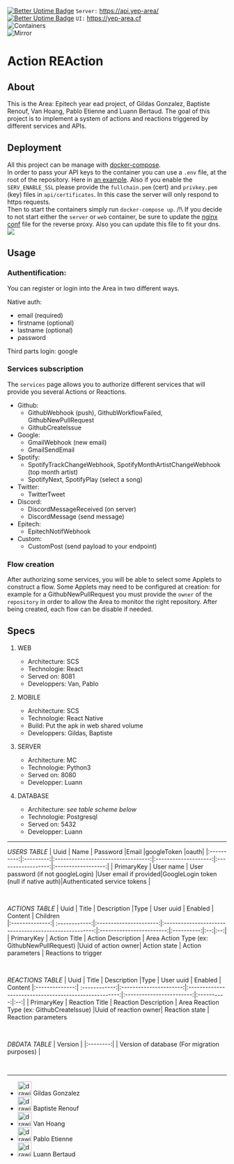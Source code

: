 [![Better Uptime Badge](https://betteruptime.com/status-badges/v1/monitor/cmzi.svg)](https://yep-area.betteruptime.com/) `Server:` https://api.yep-area/
<br>
[![Better Uptime Badge](https://betteruptime.com/status-badges/v1/monitor/cqz8.svg)](https://yep-area.betteruptime.com/) `UI:` https://yep-area.cf
<br>
![Containers](https://github.com/luannbertaud/YEP-Area/actions/workflows/Build.yml/badge.svg)<br>
![Mirror](https://github.com/luannbertaud/YEP-Area/actions/workflows/mirror.yml/badge.svg)

# Action REAction

## About

This is the Area: Epitech year ead project, of Gildas Gonzalez, Baptiste Renouf, Van Hoang, Pablo Etienne and Luann Bertaud.
The goal of this project is to implement a system of actions and reactions triggered by different services and APIs.

## Deployment

All this project can be manage with [docker-compose](https://docs.docker.com/compose/).  
In order to pass your API keys to the container you can use a `.env` file, at the root of the repository. Here in [an example](.env.example).
Also if you enable the `SERV_ENABLE_SSL` please provide the `fullchain.pem` (cert) and `privkey.pem` (key) files in `api/certificates`. In this case the server will only respond to https requests.
<br>
Then to start the containers simply run `docker-compose up`.
/!\ If you decide to not start either the `server` or  `web` container, be sure to update the [nginx conf](nginx/nginx.conf) file for the reverse proxy. Also you can update this file to fit your dns.
<br>
[![](https://mermaid.ink/img/pako:eNqFkD1vgzAQQP_KyXOglZKhQg1SCMnSqkJk6AAMBz7AirGpbdqgKP-9Tr-kdulNJ917b7gzazQnFrFW6remR-PgMS8V-NnEmTbOwt3tzWq1rOB-vY4h-bwlxVMn1AlyeiVjCTKjT7NHggBwFOFMY4CGMGxaCIIY0iKbXa_VEvYS7REOZLxX_dv629kWOWHj4Jnq342tx0MP7IpkEpLDoGshCTbZAzRaORTqB02v5Rj2Raat6wzZFwn2owUcHdZoqWILNpAZUHD_mfPVK5nraaCSRX7laI4lK9XFc9PoLdpx4bRhUYvS0oLh5PRhVg2LnJnoG0oFdgaHL-ryDrvpeuE)](https://mermaid.live/edit#pako:eNqFkD1vgzAQQP_KyXOglZKhQg1SCMnSqkJk6AAMBz7AirGpbdqgKP-9Tr-kdulNJ917b7gzazQnFrFW6remR-PgMS8V-NnEmTbOwt3tzWq1rOB-vY4h-bwlxVMn1AlyeiVjCTKjT7NHggBwFOFMY4CGMGxaCIIY0iKbXa_VEvYS7REOZLxX_dv629kWOWHj4Jnq342tx0MP7IpkEpLDoGshCTbZAzRaORTqB02v5Rj2Raat6wzZFwn2owUcHdZoqWILNpAZUHD_mfPVK5nraaCSRX7laI4lK9XFc9PoLdpx4bRhUYvS0oLh5PRhVg2LnJnoG0oFdgaHL-ryDrvpeuE)

## Usage

### Authentification:

You can register or login into the Area in two different ways.

Native auth:
- email (required)
- firstname (optional)
- lastname (optional)
- password

Third parts login: google

### Services subscription

The `services` page allows you to authorize different services that will provide you several Actions or Reactions.

- Github:
	* GithubWebhook (push), GithubWorkflowFailed, GithubNewPullRequest
	* GithubCreateIssue
- Google:
	* GmailWebhook (new email)
	* GmailSendEmail
- Spotify:
	* SpotifyTrackChangeWebhook, SpotifyMonthArtistChangeWebhook (top month artist)
	* SpotifyNext, SpotifyPlay (select a song)
- Twitter:
	* TwitterTweet
- Discord:
	* DiscordMessageReceived (on server)
	* DiscordMessage (send message)
- Epitech:
	* EpitechNotifWebhook
- Custom:
	* CustomPost (send payload to your endpoint)

### Flow creation

After authorizing some services, you will be able to select some Applets to construct a flow.
Some Applets may need to be configured at creation: for example for a GithubNewPullRequest you must provide the `owner` of the `repository` in order to allow the Area to monitor the right repository.
After being created, each flow can be disable if needed.

## Specs


1. WEB
	* Architecture: SCS
	* Technologie: React
	* Served on: 8081
	* Developpers: Van, Pablo

2. MOBILE
	* Architecture: SCS
	* Technologie: React Native
	* Build: Put the apk in web shared volume
	* Developpers: Gildas, Baptiste

3. SERVER
	* Architecture: MC
	* Technologie: Python3
	* Served on: 8080
	* Developper: Luann

3. DATABASE
	* Architecture: *see table scheme below*
	* Technologie: Postgresql
	* Served on: 5432
	* Developper: Luann
  
  ---

*USERS TABLE*
| Uuid       | Name      | Password                           |Email                 |googleToken   |oauth|
|:----------:|:---------:|:----------------------------------:|:--------------------:|:------------------:|:------------------:|
| PrimaryKey | User name | User password (if not googleLogin) |User email if provided|GoogleLogin token (null if native auth)|Authenticated service tokens |

<br>

*ACTIONS TABLE*
| Uuid             | Title             | Description             |Type                                                                       | User uuid                   | Enabled | Content | Children  
|:--------------:| :------------:|:----------------------:|:-----------------------------------------------------:|:------------------------:|:----------:|:--:|:--:|
| PrimaryKey | Action Title | Action Description | Area Action Type (ex: GithubNewPullRequest) |Uuid of action owner| Action state | Action parameters | Reactions to trigger

<br>

*REACTIONS TABLE*
| Uuid             | Title             | Description             |Type                                                                       | User uuid                   | Enabled | Content 
|:--------------:| :------------:|:----------------------:|:-----------------------------------------------------:|:------------------------:|:----------:|:--:|
| PrimaryKey | Reaction Title | Reaction Description | Area Reaction Type (ex: GithubCreateIssue) |Uuid of reaction owner| Reaction state | Reaction parameters

<br>

*DBDATA TABLE*
| Version |
|:--------:|
| Version of database (For migration purposes) |

<br>

---
* [<img src="https://avatars.githubusercontent.com/u/60897185?s=32&v=4" alt="drawing" width="32" height="32"/>](https://github.com/GildasGonz) Gildas Gonzalez
* [<img src="https://avatars.githubusercontent.com/u/61425306?s=32&v=4" alt="drawing" width="32" height="32"/>](https://github.com/Tsaef) Baptiste Renouf
* [<img src="https://avatars.githubusercontent.com/u/71327635?s=32&v=4" alt="drawing" width="32" height="32"/>](https://github.com/VHoang01) Van Hoang
* [<img src="https://avatars.githubusercontent.com/u/72010893?s=32&v=4" alt="drawing" width="32" height="32"/>](https://github.com/LaCabesa) Pablo Etienne
* [<img src="https://avatars.githubusercontent.com/u/60100363?s=32&v=4" alt="drawing" width="32" height="32"/>](https://github.com/luannbertaud) Luann Bertaud



